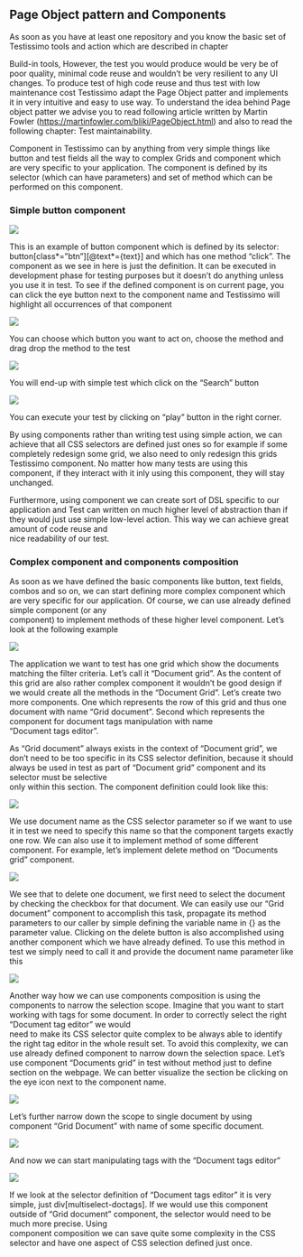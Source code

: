 ## Page Object pattern and Components

As soon as you have at least one repository and you know the basic set of Testissimo tools and action which are described in chapter 

Build-in tools, However, the test you would produce would be very be of poor quality, minimal code reuse and wouldn’t be very resilient to any UI changes. To produce test of high code reuse and thus test with low maintenance cost Testissimo adapt the Page Object patter and implements it in very intuitive and easy to use way. To understand the idea behind Page object patter we advise you to read following article written by Martin Fowler (https://martinfowler.com/bliki/PageObject.html) and also to read the following chapter: Test maintainability.

Component in Testissimo can by anything from very simple things like button and test fields all the way to complex Grids and component which are very specific to your application. The component is defined by its selector (which can have parameters) and set of method which can be performed on this component. 

### Simple button component


     




![](/cmsimages/r1WYsihz7.png)  

This is an example of button component which is defined by its selector:  
button[class\*=”btn”][@text\*={text}] and which has one method “click”. The component as we see in here is just the definition. It can be executed in development phase for testing purposes but it doesn’t do anything unless you use it in test. To see if the defined component is on current page, you can click the eye button next to the component name and Testissimo will highlight all occurrences of that component

![](/cmsimages/BJhNfnWxM.png)  



You can choose which button you want to act on, choose the method and drag drop the method to the test

![](/cmsimages/rkFuGnZgf.png)  



You will end-up with simple test which click on the “Search” button

![](/cmsimages/BykTf3bgM.png)  



You can execute your test by clicking on “play” button in the right corner. 

By using components rather than writing test using simple action, we can achieve that all CSS selectors are defined just ones so for example if some completely redesign some grid, we also need to only redesign this grids Testissimo component. No matter how many tests are using this component, if they interact with it inly using this component, they will stay unchanged. 

Furthermore, using component we can create sort of DSL specific to our application and Test can written on much higher level of abstraction than if they would just use simple low-level action. This way we can achieve great amount of code reuse and  
nice readability of our test. 

### Complex component and components composition

As soon as we have defined the basic components like button, text fields, combos and so on, we can start defining more complex component which are very specific for our application. Of course, we can use already defined simple component (or any  
component) to implement methods of these higher level component. Let’s look at the following example

![](/cmsimages/S18gXn-xf.png)  



The application we want to test has one grid which show the documents matching the filter criteria. Let’s call it “Document grid”. As the content of this grid are also rather complex component it wouldn’t be good design if we would create all the methods in the “Document Grid”. Let’s create two more components. One which represents the row of this grid and thus one document with name “Grid document”. Second which represents the component for document tags manipulation with name  
“Document tags editor”. 

As “Grid document” always exists in the context of “Document grid”, we don’t need to be too specific in its CSS selector definition, because it should always be used in test as part of “Document grid” component and its selector must be selective  
only within this section. The component definition could look like this:

![](/cmsimages/BJMm7hZgf.png)  



We use document name as the CSS selector parameter so if we want to use it in test we need to specify this name so that the component targets exactly one row. We can also use it to implement method of some different component. For example, let’s implement delete method on “Documents grid” component.

![](/cmsimages/r1V87hblG.png)  



We see that to delete one document, we first need to select the document by checking the checkbox for that document. We can easily use our “Grid document” component to accomplish this task, propagate its method parameters to our caller by simple defining the variable name in {} as the parameter value. Clicking on the delete button is also accomplished using another component which we have already defined. To use this method in test we simply need to call it and provide the document name parameter like this

![](/cmsimages/SyWF72Zez.png)  



Another way how we can use components composition is using the components to narrow the selection scope. Imagine that you want to start working with tags for some document. In order to correctly select the right “Document tag editor” we would  
need to make its CSS selector quite complex to be always able to identify the right tag editor in the whole result set. To avoid this complexity, we can use already defined component to narrow down the selection space. Let’s use component “Documents grid” in test without method just to define section on the webpage. We can better visualize the section be clicking on the eye icon next to the component name.

![](/cmsimages/SyL2Qh-xf.png)  



Let’s further narrow down the scope to single document by using component “Grid Document” with name of some specific document.

![](/cmsimages/rk_RX2-gz.png)  



And now we can start manipulating tags with the “Document tags editor”

![](/cmsimages/SyBbVnWgf.png)  



If we look at the selector definition of “Document tags editor” it is very simple, just div[multiselect-doctags]. If we would use this component outside of “Grid document” component, the selector would need to be much more precise. Using  
component composition we can save quite some complexity in the CSS selector and have one aspect of CSS selection defined just once. 

